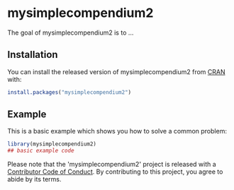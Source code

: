 
# mysimplecompendium2

<!-- badges: start -->
<!-- badges: end -->

The goal of mysimplecompendium2 is to ...

## Installation

You can install the released version of mysimplecompendium2 from [CRAN](https://CRAN.R-project.org) with:

``` r
install.packages("mysimplecompendium2")
```

## Example

This is a basic example which shows you how to solve a common problem:

``` r
library(mysimplecompendium2)
## basic example code
```

Please note that the 'mysimplecompendium2' project is released with a
[Contributor Code of Conduct](CODE_OF_CONDUCT.md).
By contributing to this project, you agree to abide by its terms.


